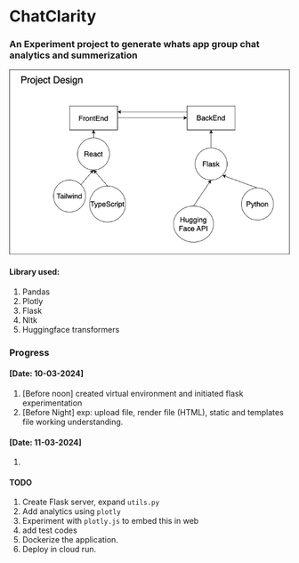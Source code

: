 # ChatClarity

### An Experiment project to generate whats app group chat analytics and summerization
![Design](plot2deploy.png)

#### Library used:
1. Pandas
2. Plotly
3. Flask
4. Nltk
5. Huggingface transformers


### Progress
#### [Date: 10-03-2024] 
1. [Before noon] created virtual environment and initiated flask experimentation
2. [Before Night] exp: upload file, render file (HTML), static and templates file working understanding.

#### [Date: 11-03-2024]
1.

#### TODO
1. Create Flask server, expand `utils.py`
2. Add analytics using `plotly`
3. Experiment with `plotly.js` to embed this in web
4. add test codes
5. Dockerize the application.
6. Deploy in cloud run.